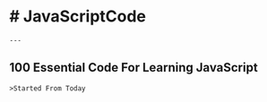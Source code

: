 # # JavaScriptCode
    ---
    
  ## 100 Essential Code For Learning JavaScript
    
    >Started From Today

